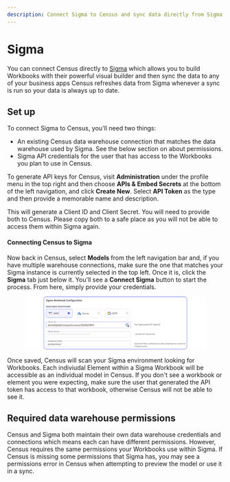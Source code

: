 ```yaml
---
description: Connect Sigma to Census and sync data directly from Sigma Workbooks
---
```


# Sigma

You can connect Census directly to [Sigma](https://sigmacomputing.com/) which allows you to build Workbooks with their powerful visual builder and then sync the data to any of your business apps Census refreshes data from Sigma whenever a sync is run so your data is always up to date.

## Set up

To connect Sigma to Census, you'll need two things:

* An existing Census data warehouse connection that matches the data warehouse used by Sigma. See the below section on about permissions.
* Sigma API credentials for the user that has access to the Workbooks you plan to use in Census.

To generate API keys for Census, visit **Administration** under the profile menu in the top right and then choose **APIs & Embed Secrets** at the bottom of the left navigation, and click **Create New**. Select **API Token** as the type and then provide a memorable name and description.

This will generate a Client ID and Client Secret. You will need to provide both to Census. Please copy both to a safe place as you will not be able to access them within Sigma again.

#### Connecting Census to Sigma

Now back in Census, select **Models** from the left navigation bar and, if you have multiple warehouse connections, make sure the one that matches your Sigma instance is currently selected in the top left. Once it is, click the **Sigma** tab just below it. You'll see a **Connect Sigma** button to start the process. From here, simply provide your credentials.

<figure><img src="../../../.gitbook/assets/Sigma Configma.png" alt=""><figcaption></figcaption></figure>

Once saved, Census will scan your Sigma environment looking for Workbooks. Each indiviudal Element within a Sigma Workbook will be accessible as an individual model in Census. If you don't see a workbook or element you were expecting, make sure the user that generated the API token has access to that workbook, otherwise Census will not be able to see it.

## Required data warehouse permissions

Census and Sigma both maintain their own data warehouse credentials and connections which means each can have different permissions. However, Census requires the same permissions your Workbooks use within Sigma. If Census is missing some permissions that Sigma has, you may see a permissions error in Census when attempting to preview the model or use it in a sync.
